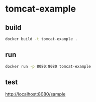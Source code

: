 # tomcat-example

## build

```bash
docker build -t tomcat-example .
```

## run

```bash
docker run -p 8080:8080 tomcat-example
```

## test

<http://localhost:8080/sample>